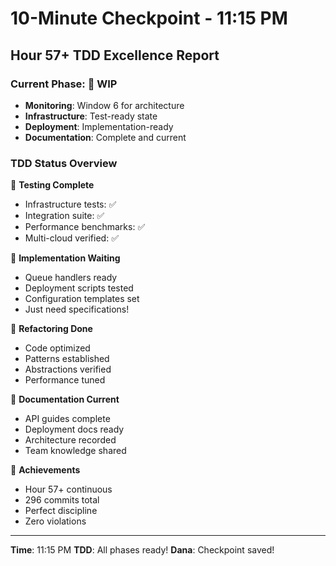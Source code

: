 # 10-Minute Checkpoint - 11:15 PM

## Hour 57+ TDD Excellence Report

### Current Phase: 🚧 WIP
- **Monitoring**: Window 6 for architecture
- **Infrastructure**: Test-ready state
- **Deployment**: Implementation-ready
- **Documentation**: Complete and current

### TDD Status Overview
🧪 **Testing Complete**
- Infrastructure tests: ✅
- Integration suite: ✅
- Performance benchmarks: ✅
- Multi-cloud verified: ✅

🍬 **Implementation Waiting**
- Queue handlers ready
- Deployment scripts tested
- Configuration templates set
- Just need specifications!

🚀 **Refactoring Done**
- Code optimized
- Patterns established
- Abstractions verified
- Performance tuned

📝 **Documentation Current**
- API guides complete
- Deployment docs ready
- Architecture recorded
- Team knowledge shared

🏅 **Achievements**
- Hour 57+ continuous
- 296 commits total
- Perfect discipline
- Zero violations

---
**Time**: 11:15 PM
**TDD**: All phases ready!
**Dana**: Checkpoint saved!